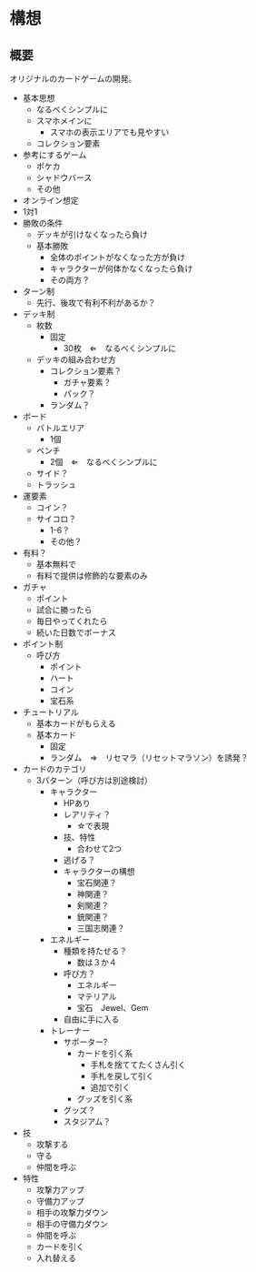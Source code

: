 # 構想

## 概要

オリジナルのカードゲームの開発。

* 基本思想
  * なるべくシンプルに
  * スマホメインに
    * スマホの表示エリアでも見やすい
  * コレクション要素
* 参考にするゲーム
  * ポケカ
  * シャドウバース
  * その他
* オンライン想定
* 1対1
* 勝敗の条件
  * デッキが引けなくなったら負け
  * 基本勝敗
    * 全体のポイントがなくなった方が負け
    * キャラクターが何体かなくなったら負け
    * その両方？
* ターン制
  * 先行、後攻で有利不利があるか？
* デッキ制
  * 枚数
    * 固定
      * 30枚　⇐　なるべくシンプルに
  * デッキの組み合わせ方
    * コレクション要素？
      * ガチャ要素？
      * パック？
    * ランダム？
* ボード
  * バトルエリア
    * 1個
  * ベンチ
    * 2個　⇐　なるべくシンプルに
  * サイド？
  * トラッシュ
* 運要素
  * コイン？
  * サイコロ？
    * 1-6？
    * その他？
* 有料？
  * 基本無料で
  * 有料で提供は修飾的な要素のみ
* ガチャ
  * ポイント
  * 試合に勝ったら
  * 毎日やってくれたら
  * 続いた日数でボーナス
* ポイント制
  * 呼び方
    * ポイント
    * ハート
    * コイン
    * 宝石系
* チュートリアル
  * 基本カードがもらえる
  * 基本カード
    * 固定
    * ランダム　⇒　リセマラ（リセットマラソン）を誘発？
* カードのカテゴリ
  * 3パターン（呼び方は別途検討）
    * キャラクター
      * HPあり
      * レアリティ？
        * ☆で表現
      * 技、特性
        * 合わせて2つ
      * 逃げる？
      * キャラクターの構想
        * 宝石関連？
        * 神関連？
        * 剣関連？
        * 銃関連？
        * 三国志関連？
    * エネルギー
      * 種類を持たせる？
        * 数は３か４
      * 呼び方？
        * エネルギー
        * マテリアル
        * 宝石　Jewel、Gem
      * 自由に手に入る
    * トレーナー
      * サポーター?
        * カードを引く系
          * 手札を捨ててたくさん引く
          * 手札を戻して引く
          * 追加で引く
        * グッズを引く系
      * グッズ？
      * スタジアム？
* 技
  * 攻撃する
  * 守る
  * 仲間を呼ぶ
* 特性
  * 攻撃力アップ
  * 守備力アップ
  * 相手の攻撃力ダウン
  * 相手の守備力ダウン
  * 仲間を呼ぶ
  * カードを引く
  * 入れ替える
